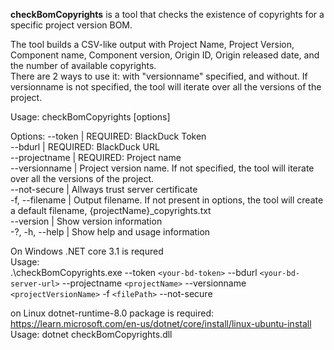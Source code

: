 **checkBomCopyrights** is a tool that checks the existence of copyrights for a specific project version BOM.  


The tool builds a CSV-like output with Project Name, Project Version, Component name, Component version, Origin ID, Origin released date, and the number of available copyrights.  
There are 2 ways to use it: with "versionname" specified, and without. If versionname is not specified, the tool will iterate over all the versions of the project.   


Usage: checkBomCopyrights [options]

Options:
--token | REQUIRED: BlackDuck Token  
--bdurl | REQUIRED: BlackDuck URL  
--projectname | REQUIRED: Project name  
--versionname | Project version name. If not specified, the tool will iterate over all the versions of the project.  
--not-secure | Allways trust server certificate  
-f, --filename | Output filename. If not present in options, the tool will create a default filename, {projectName}_copyrights.txt  
--version | Show version information  
-?, -h, --help | Show help and usage information

On Windows .NET core 3.1 is requred  
Usage:  
 .\checkBomCopyrights.exe --token `<your-bd-token>` --bdurl `<your-bd-server-url>`  --projectname `<projectName>` --versionname `<projectVersionName>` -f `<filePath>` --not-secure  

on Linux dotnet-runtime-8.0 package is required: https://learn.microsoft.com/en-us/dotnet/core/install/linux-ubuntu-install
Usage: dotnet checkBomCopyrights.dll

